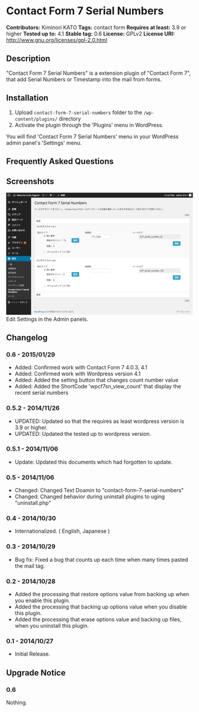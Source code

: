 # Contact Form 7 Serial Numbers #
**Contributors:** Kiminori KATO
**Tags:** contact form
**Requires at least:** 3.9 or higher
**Tested up to:** 4.1
**Stable tag:** 0.6
**License:** GPLv2
**License URI:** http://www.gnu.org/licenses/gpl-2.0.html

## Description ##

"Contact Form 7 Serial Numbers" is a extension plugin of "Contact Form 7",
that add Serial Numbers or Timestamp into the mail from forms.

## Installation ##

1. Upload `contact-form-7-serial-numbers` folder to the `/wp-content/plugins/` directory
1. Activate the plugin through the 'Plugins' menu in WordPress.

You will find 'Contact Form 7 Serial Numbers' menu in your WordPress admin panel's 'Settings' menu.

## Frequently Asked Questions ##


## Screenshots ##

![](screenshot-1.png)
Edit Settings in the Admin panels.

## Changelog ##

### 0.6 - 2015/01/29 ###
* Added: Confirmed work with Contact Form 7 4.0.3, 4.1
* Added: Confirmed work with Wordpress version 4.1
* Added: Added the setting button that changes count number value
* Added: Added the ShortCode 'wpcf7sn_view_count' that display the recent serial numbers

### 0.5.2 - 2014/11/26 ###
* UPDATED: Updated so that the requires as least wordpress version is 3.9 or higher.
* UPDATED: Updated the tested up to wordpress version.

### 0.5.1 - 2014/11/06 ###
* Update: Updated this documents which had forgotten to update.

### 0.5 - 2014/11/06 ###
* Changed: Changed Text Doamin to "contact-form-7-serial-numbers"
* Changed: Changed behavior during uninstall plugins to uging "uninstall.php"

### 0.4 - 2014/10/30 ###
* Internationalized. ( English, Japanese )

### 0.3 - 2014/10/29 ###
* Bug fix: Fixed a bug that counts up each time when many times pasted the mail tag.

### 0.2 - 2014/10/28 ###
* Added the processing that restore options value from backing up when you enable this plugin.
* Added the processing that backing up options value when you disable this plugin.
* Added the processing that erase options value and backing up files, when you uninstall this plugin.

### 0.1 - 2014/10/27 ###
* Initial Release.

## Upgrade Notice ##

### 0.6 ###

Nothing.


